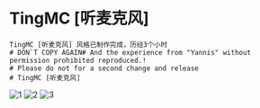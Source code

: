 # TingMC [听麦克风]
``` stylus
TingMC [听麦克风] 风格已制作完成，历经3个小时
# DON`T COPY AGAIN# And the experience from "Yannis" without permission prohibited reproduced.!
# Please do not for a second change and release
# TingMC [听麦克风]
```


![1]
![2]
![3]



[1]:https://raw.githubusercontent.com/yannisme/styles/%E6%95%88%E6%9E%9C%E5%9B%BE%26%E5%9B%BE%E7%89%87/1.png
[2]:https://raw.githubusercontent.com/yannisme/styles/%E6%95%88%E6%9E%9C%E5%9B%BE%26%E5%9B%BE%E7%89%87/2.png
[3]:https://raw.githubusercontent.com/yannisme/styles/%E6%95%88%E6%9E%9C%E5%9B%BE%26%E5%9B%BE%E7%89%87/3.png
